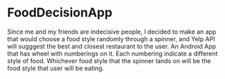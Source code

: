 # FoodDecisionApp
Since me and my friends are indecisive people, I decided to make an app that would choose a food style randomly through a spinner, and Yelp API will sugggest the best and closest restaurant to the user. An Android App that has wheel with numberings on it. Each numbering indicate a different style of food. Whichever food style that the spinner lands on will be the food style that user will be eating.
